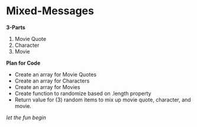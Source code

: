# Mixed-Messages

**3-Parts**
1. Movie Quote
2. Character
3. Movie

**Plan for Code**
- Create an array for Movie Quotes
- Create an array for Characters
- Create an array for Movies
- Create function to randomize based on .length property
- Return value for (3) random items to mix up movie quote, character, and movie.
 
*let the fun begin*